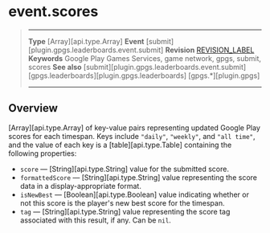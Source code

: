 # event.scores

> --------------------- ------------------------------------------------------------------------------------------
> __Type__              [Array][api.type.Array]
> __Event__             [submit][plugin.gpgs.leaderboards.event.submit]
> __Revision__          [REVISION_LABEL](REVISION_URL)
> __Keywords__          Google Play Games Services, game network, gpgs, submit, scores
> __See also__          [submit][plugin.gpgs.leaderboards.event.submit]
>						[gpgs.leaderboards][plugin.gpgs.leaderboards]
>                       [gpgs.*][plugin.gpgs]
> --------------------- ------------------------------------------------------------------------------------------

## Overview

[Array][api.type.Array] of <nobr>key-value</nobr> pairs representing updated Google&nbsp;Play scores for each timespan. Keys include `"daily"`, `"weekly"`, and <nobr>`"all time"`</nobr>, and the value of each key is a [table][api.type.Table] containing the following properties:

* `score` &mdash; [String][api.type.String] value for the submitted score.
* `formattedScore` &mdash; [String][api.type.String] value representing the score data in a <nobr>display-appropriate</nobr> format.
* `isNewBest` &mdash; [Boolean][api.type.Boolean] value indicating whether or not this score is the player's new best score for the timespan.
* `tag` &mdash; [String][api.type.String] value representing the score tag associated with this result, if any. Can be `nil`.